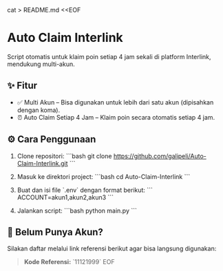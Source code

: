 cat > README.md <<EOF
# Auto Claim Interlink

Script otomatis untuk klaim poin setiap 4 jam sekali di platform Interlink, mendukung multi-akun.

## ✨ Fitur

- ✅ Multi Akun – Bisa digunakan untuk lebih dari satu akun (dipisahkan dengan koma).
- ⏰ Auto Claim Setiap 4 Jam – Klaim poin secara otomatis setiap 4 jam.

## ⚙️ Cara Penggunaan

1. Clone repositori:
\`\`\`bash
git clone https://github.com/galipeli/Auto-Claim-Interlink.git
\`\`\`

2. Masuk ke direktori project:
\`\`\`bash
cd Auto-Claim-Interlink
\`\`\`

3. Buat dan isi file \`.env\` dengan format berikut:
\`\`\`
ACCOUNT=akun1,akun2,akun3
\`\`\`

4. Jalankan script:
\`\`\`bash
python main.py
\`\`\`

## 📝 Belum Punya Akun?

Silakan daftar melalui link referensi berikut agar bisa langsung digunakan:

> **Kode Referensi:** \`11121999\`
EOF
